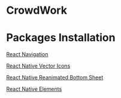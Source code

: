 # CrowdWork




# Packages Installation
[React Navigation](https://reactnavigation.org/)

 [React Native Vector Icons](https://www.npmjs.com/package/react-native-vector-icons)

 [React Native Reanimated Bottom Sheet](https://www.npmjs.com/package/reanimated-bottom-sheet)

 [React Native Elements](https://reactnativeelements.com/)
